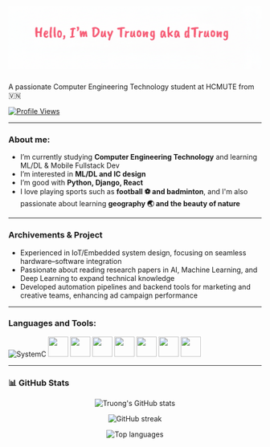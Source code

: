 <h1 align="center">
  <img src="hello_github.png" alt="Profile Banner"/>
</h1>
<p>
  <p>A passionate Computer Engineering Technology student at HCMUTE from 🇻🇳</p>
  <a href="https://github.com/dtruowfng3">
    <img src="https://komarev.com/ghpvc/?username=dtruowfng3&color=blue" alt="Profile Views">
  </a>
</p>

---

### About me:
- I’m currently studying **Computer Engineering Technology** and learning ML/DL & Mobile Fullstack Dev
- I’m interested in **ML/DL and IC design**
- I’m good with **Python, Django, React**
- I love playing sports such as **football ⚽ and badminton**, and I'm also passionate about learning **geography 🌏 and the beauty of nature**


---

### Archivements & Project
- Experienced in IoT/Embedded system design, focusing on seamless hardware–software integration
- Passionate about reading research papers in AI, Machine Learning, and Deep Learning to expand technical knowledge
- Developed automation pipelines and backend tools for marketing and creative teams, enhancing ad campaign performance

---

### Languages and Tools:
<p align="left">  
  <img src="https://cdn.jsdelivr.net/gh/devicons/devicon/icons/cplusplus/cplusplus-original.svg" width="40" height="40" alt="SystemC"/>
  <img src="https://cdn.jsdelivr.net/gh/devicons/devicon/icons/python/python-original.svg" width="40" height="40"/>
  <img src="https://cdn.jsdelivr.net/gh/devicons/devicon/icons/django/django-plain.svg" width="40" height="40"/>
  <img src="https://cdn.jsdelivr.net/gh/devicons/devicon/icons/react/react-original.svg" width="40" height="40"/>
  <img src="https://cdn.jsdelivr.net/gh/devicons/devicon/icons/javascript/javascript-original.svg" width="40" height="40"/>
  <img src="https://cdn.jsdelivr.net/gh/devicons/devicon/icons/html5/html5-original.svg" width="40" height="40"/>
  <img src="https://cdn.jsdelivr.net/gh/devicons/devicon/icons/css3/css3-original.svg" width="40" height="40"/>
  <img src="https://cdn.jsdelivr.net/gh/devicons/devicon/icons/pytorch/pytorch-original.svg" width="40" height="40"/>
</p>

---

### 📊 GitHub Stats
<p align="center">
  <img src="https://github-readme-stats.vercel.app/api?username=dtruowfng3&show_icons=true&theme=buefy" alt="Truong's GitHub stats"/>
</p>

<p align="center">
  <img src="https://github-readme-streak-stats.herokuapp.com/?user=dtruowfng3&theme=buefy" alt="GitHub streak"/>
</p>

<p align="center">
  <img src="https://github-readme-stats.vercel.app/api/top-langs/?username=dtruowfng3&layout=compact&theme=buefy" alt="Top languages"/>
</p>
